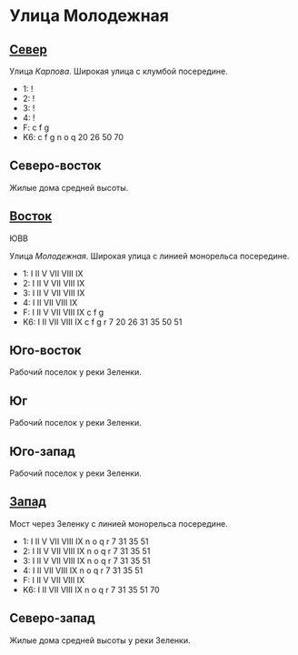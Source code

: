 # Улица Молодежная

## [Север](./10540065.md)

Улица *Карпова*.
Широкая улица с клумбой посередине.

* 1:    !
* 2:    !
* 3:    !
* 4:    !
* F:    c   f   g
* K6:   c   f   g   n   o   q
        20  26  50  70

## Северо-восток

Жилые дома средней высоты.

## [Восток](./10550070.md)

ЮВВ

Улица *Молодежная*.
Широкая улица с линией монорельса посередине.

* 1:    I   II  V   VII VIII    IX
* 2:    I   II  V   VII VIII    IX
* 3:    I   II  V   VII VIII    IX
* 4:    I   II  VII VIII    IX
* F:    I   II  V   VII VIII    IX
        c   f   g
* K6:   I   II  VII VIII    IX
        c   f   g   r
        7   20  26  31  35  50  51

## Юго-восток

Рабочий поселок у реки Зеленки.

## Юг

Рабочий поселок у реки Зеленки.

## Юго-запад

Рабочий поселок у реки Зеленки.

## [Запад](./10530070.md)

Мост через Зеленку с линией монорельса посередине.

* 1:    I   II  V   VII VIII    IX
        n   o   q   r
        7   31  35  51
* 2:    I   II  V   VII VIII    IX
        n   o   q   r
        7   31  35  51
* 3:    I   II  V   VII VIII    IX
        n   o   q   r
        7   31  35  51
* 4:    I   II  VII VIII    IX
        n   o   q   r
        7   31  35  51
* F:    I   II  V   VII VIII    IX
* K6:   I   II  VII VIII    IX
        n   o   q   r
        7   31  35  51  70

## Северо-запад

Жилые дома средней высоты у реки Зеленки.
